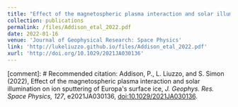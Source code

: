 ```yaml
---
title: "Effect of the magnetospheric plasma interaction and solar illumination on ion sputtering of Europa's surface ice"
collection: publications
permalink: /files/Addison_etal_2022.pdf
date: 2022-01-16
venue: 'Journal of Geophysical Research: Space Physics'
link: 'http://lukeliuzzo.github.io/files/Addison_etal_2022.pdf'
xurl: 'http://doi.org/10.1029/2021JA030136'
---
```


[comment]: # Recommended citation: Addison, P., L. Liuzzo, and S. Simon (2022), Effect of the magnetospheric plasma interaction and solar illumination on ion sputtering of Europa's surface ice, <i>J. Geophys. Res. Space Physics, 127</i>, e2021JA030136, [doi:10.1029/2021JA030136](https://doi.org/10.1029/2021JA030136).
